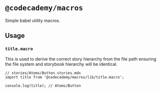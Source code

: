 # `@codecademy/macros`

Simple babel utility macros.

## Usage

### `title.macro`

This is used to derive the correct story hierarchy from the file path ensuring the file system and storybook hierarchy will be identical.

```tsx
// stories/Atoms/Button.stories.mdx
import title from '@codecademy/macros/lib/title.macro';

console.log(title); // Atoms/Button
```
